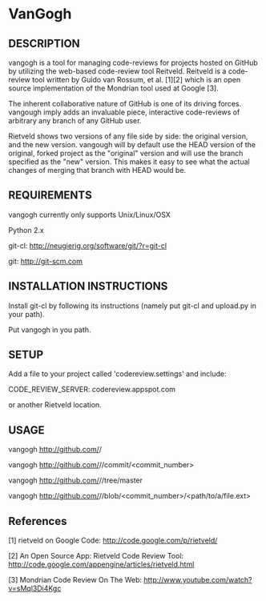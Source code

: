VanGogh
=======

DESCRIPTION
-----------
vangogh is a tool for managing code-reviews for projects hosted on GitHub by
utilizing the web-based code-review tool Reitveld. Reitveld is a code-review
tool written by Guido van Rossum, et al. [1][2] which is an open source
implementation of the Mondrian tool used at Google [3].

The inherent collaborative nature of GitHub is one of its driving forces.
vangough imply adds an invaluable piece, interactive code-reviews of arbitrary
any branch of any GitHub user.

Rietveld shows two versions of any file side by side: the original version, and
the new version. vangough will by default use the HEAD version of the original,
forked project as the "original" version and will use the branch specified as
the "new" version. This makes it easy to see what the actual changes of merging
that branch with HEAD would be.


REQUIREMENTS
------------
vangogh currently only supports Unix/Linux/OSX

Python 2.x

git-cl: http://neugierig.org/software/git/?r=git-cl

git: http://git-scm.com


INSTALLATION INSTRUCTIONS
-------------------------
Install git-cl by following its instructions (namely put git-cl and upload.py in
your path).

Put vangogh in you path.


SETUP
-----
Add a file to your project called 'codereview.settings' and include:

  CODE_REVIEW_SERVER: codereview.appspot.com

or another Rietveld location.


USAGE
-----
vangogh http://github.com/<username>/<project>

vangogh http://github.com/<username>/<project>/commit/<commit_number>

vangogh http://github.com/<username>/<project>/tree/master

vangogh http://github.com/<username>/<project>/blob/<commit_number>/<path/to/a/file.ext>

References
----------
[1] rietveld on Google Code: http://code.google.com/p/rietveld/

[2] An Open Source App: Rietveld Code Review Tool: http://code.google.com/appengine/articles/rietveld.html

[3] Mondrian Code Review On The Web: http://www.youtube.com/watch?v=sMql3Di4Kgc
